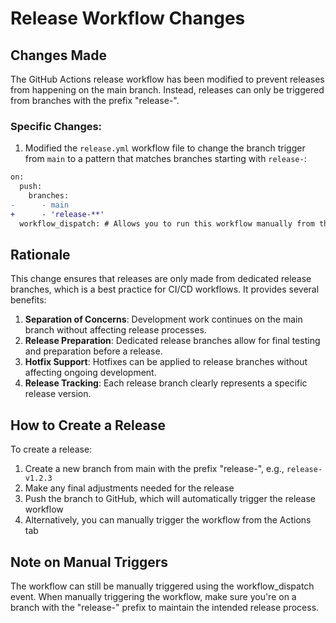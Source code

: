 # Release Workflow Changes

## Changes Made

The GitHub Actions release workflow has been modified to prevent releases from happening on the main branch. Instead, releases can only be triggered from branches with the prefix "release-".

### Specific Changes:

1. Modified the `release.yml` workflow file to change the branch trigger from `main` to a pattern that matches branches starting with `release-`:

```diff
on:
  push:
    branches:
-      - main
+      - 'release-**'
  workflow_dispatch: # Allows you to run this workflow manually from the Actions tab
```

## Rationale

This change ensures that releases are only made from dedicated release branches, which is a best practice for CI/CD workflows. It provides several benefits:

1. **Separation of Concerns**: Development work continues on the main branch without affecting release processes.
2. **Release Preparation**: Dedicated release branches allow for final testing and preparation before a release.
3. **Hotfix Support**: Hotfixes can be applied to release branches without affecting ongoing development.
4. **Release Tracking**: Each release branch clearly represents a specific release version.

## How to Create a Release

To create a release:

1. Create a new branch from main with the prefix "release-", e.g., `release-v1.2.3`
2. Make any final adjustments needed for the release
3. Push the branch to GitHub, which will automatically trigger the release workflow
4. Alternatively, you can manually trigger the workflow from the Actions tab

## Note on Manual Triggers

The workflow can still be manually triggered using the workflow_dispatch event. When manually triggering the workflow, make sure you're on a branch with the "release-" prefix to maintain the intended release process.